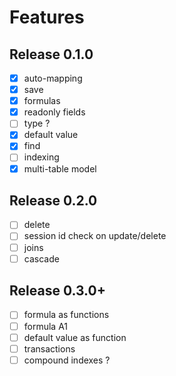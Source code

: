 # Features

## Release 0.1.0

- [x] auto-mapping
- [x] save
- [x] formulas
- [x] readonly fields
- [ ] type ?
- [x] default value
- [x] find
- [ ] indexing
- [x] multi-table model

## Release 0.2.0

- [ ] delete
- [ ] session id check on update/delete
- [ ] joins
- [ ] cascade

## Release 0.3.0+

- [ ] formula as functions
- [ ] formula A1
- [ ] default value as function
- [ ] transactions
- [ ] compound indexes ?